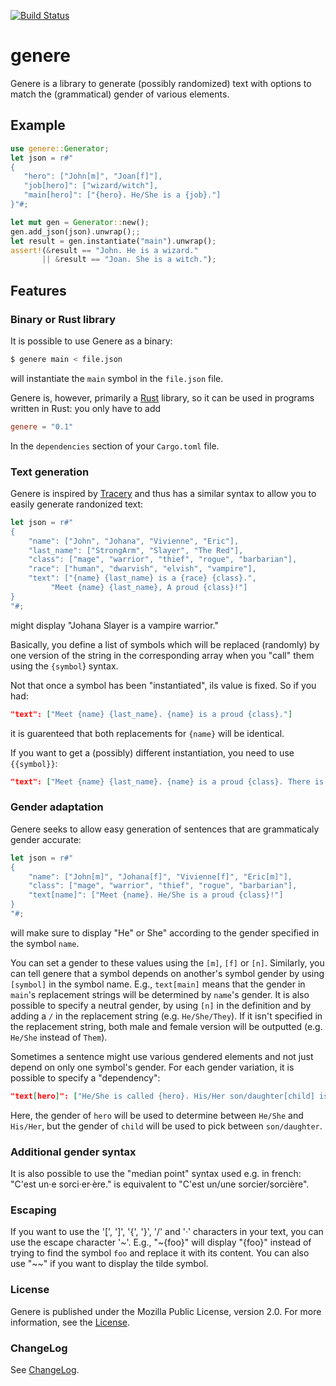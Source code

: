 [![Build Status](https://travis-ci.org/lise-henry/genere.svg?branch=master)](https://travis-ci.org/lise-henry/genere)

# genere

Genere is a library to generate (possibly randomized) text with options to match the (grammatical) gender
of various elements.

## Example

```rust
use genere::Generator;
let json = r#"
{
   "hero": ["John[m]", "Joan[f]"],
   "job[hero]": ["wizard/witch"],
   "main[hero]": ["{hero}. He/She is a {job}."]
}"#;

let mut gen = Generator::new();
gen.add_json(json).unwrap();;
let result = gen.instantiate("main").unwrap();
assert!(&result == "John. He is a wizard."
       || &result == "Joan. She is a witch.");
```


## Features

### Binary or Rust library

It is possible to use Genere as a binary:

```bash
$ genere main < file.json
```
will instantiate the `main` symbol in the `file.json` file.

Genere is, however, primarily a [Rust](https://rust-lang.org) library, so it can be used in programs written in Rust: you only have to add

```toml
genere = "0.1"
```

In the `dependencies` section of your `Cargo.toml` file.

### Text generation

Genere is inspired by [Tracery](http://tracery.io/) and thus has a similar syntax to allow
you to easily generate randonized text:

```rust
let json = r#"
{
    "name": ["John", "Johana", "Vivienne", "Eric"],
    "last_name": ["StrongArm", "Slayer", "The Red"],
    "class": ["mage", "warrior", "thief", "rogue", "barbarian"],
    "race": ["human", "dwarvish", "elvish", "vampire"],
    "text": ["{name} {last_name} is a {race} {class}.",
	     "Meet {name} {last_name}, A proud {class}!"]
}
"#;

```

might display "Johana  Slayer is a vampire warrior."

Basically, you define a list of symbols which will be replaced (randomly) by one version
of the string in the corresponding array when you "call" them using the `{symbol`} syntax.

Not that once a symbol has been "instantiated", ils value is fixed. So if you had:

```json
"text": ["Meet {name} {last_name}. {name} is a proud {class}."]
```

it is guarenteed that both replacements for `{name}` will be identical.

If you want to get a (possibly) different instantiation, you need to use `{{symbol}}`:

```json
"text": ["Meet {name} {last_name}. {name} is a proud {class}. There is also {{name}}, a {{class}}."]
```

### Gender adaptation

Genere seeks to allow easy generation of sentences that are grammaticaly gender accurate:

```rust
let json = r#"
{
    "name": ["John[m]", "Johana[f]", "Vivienne[f]", "Eric[m]"],
    "class": ["mage", "warrior", "thief", "rogue", "barbarian"],
    "text[name]": ["Meet {name}. He/She is a proud {class}!"]
}
"#;

```

will make sure to display "He" or She" according to the gender specified in the symbol `name`.

You can set a gender to these values using the `[m]`, `[f]` or `[n]`. Similarly, you can
tell genere that a symbol depends on another's symbol gender by using `[symbol]` in the symbol name. E.g., `text[main]` means that the gender in `main`'s replacement strings will be determined by `name`'s gender.
It is also possible to specify a neutral gender, by using `[n]` in the definition and by
adding a `/` in the replacement string (e.g. `He/She/They`). If it isn't specified in the
replacement string, both male and female version will be outputted (e.g. `He/She` instead of `Them`).

Sometimes a sentence might use various gendered elements and not just depend on only one symbol's gender.
For each gender variation, it is possible to specify a "dependency":

```json
"text[hero]": ["He/She is called {hero}. His/Her son/daughter[child] is named {child}."]
```

Here, the gender of `hero` will be used to determine between `He/She` and `His/Her`, but
the gender of `child` will be used to pick between `son/daughter`.

### Additional gender syntax

It is also possible to use the "median point" syntax used e.g. in french: "C'est un·e sorci·er·ère." is equivalent to "C'est un/une sorcier/sorcière".

### Escaping

If you want to use the '[', ']', '{', '}', '/' and '·' characters in your text, you can use
the escape character '\~'. E.g., "\~{foo}" will display "{foo}" instead of trying to find the symbol `foo` and replace it with its content. You can also use "~~" if you want to display the tilde symbol.

### License

Genere is published under the Mozilla Public License, version 2.0. For more information, see the [License](LICENSE).

### ChangeLog

See [ChangeLog](ChangeLog.md).
